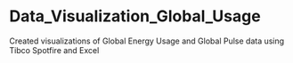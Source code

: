 # Data_Visualization_Global_Usage
Created visualizations of Global Energy Usage and Global Pulse data using Tibco Spotfire and Excel
